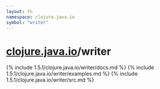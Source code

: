 ```yaml
---
layout: fn
namespace: clojure.java.io
symbol: "writer"
---
```


# [clojure.java.io](../)/writer

{% include 1.5.1/clojure.java.io/writer/docs.md %}
{% include 1.5.1/clojure.java.io/writer/examples.md %}
{% include 1.5.1/clojure.java.io/writer/src.md %}

